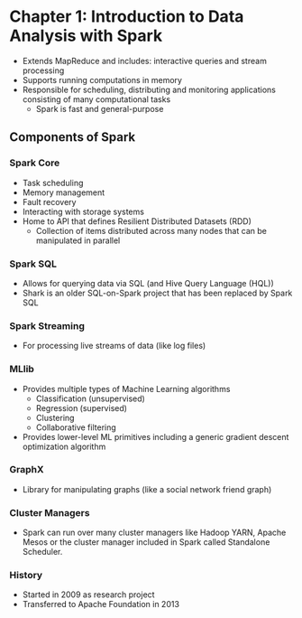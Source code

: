 # Chapter 1: Introduction to Data Analysis with Spark

* Extends MapReduce and includes: interactive queries and stream processing
* Supports running computations in memory
* Responsible for scheduling, distributing and monitoring applications consisting of many computational tasks
  * Spark is fast and general-purpose

## Components of Spark

### Spark Core
  
* Task scheduling
* Memory management
* Fault recovery
* Interacting with storage systems
* Home to API that defines Resilient Distributed Datasets (RDD)
  * Collection of items distributed across many nodes that can be manipulated in parallel

### Spark SQL

* Allows for querying data via SQL (and Hive Query Language (HQL))
* Shark is an older SQL-on-Spark project that has been replaced by Spark SQL

### Spark Streaming

* For processing live streams of data (like log files)

### MLlib

* Provides multiple types of Machine Learning algorithms
  * Classification (unsupervised)
  * Regression (supervised)
  * Clustering
  * Collaborative filtering
* Provides lower-level ML primitives including a generic gradient descent optimization algorithm

### GraphX

* Library for manipulating graphs (like a social network friend graph)

### Cluster Managers

* Spark can run over many cluster managers like Hadoop YARN, Apache Mesos or the cluster manager included in Spark called Standalone Scheduler.

### History

* Started in 2009 as research project
* Transferred to Apache Foundation in 2013
